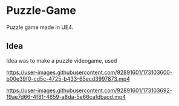 # Puzzle-Game
Puzzle game made in UE4.

## Idea
Idea was to make a puzzle videogame, used





https://user-images.githubusercontent.com/92891601/173103600-b00e39f0-cd5c-4725-b433-65ecd3997873.mp4



https://user-images.githubusercontent.com/92891601/173103692-19ae7d66-4f81-4659-a8da-5e66cafdbacd.mp4

